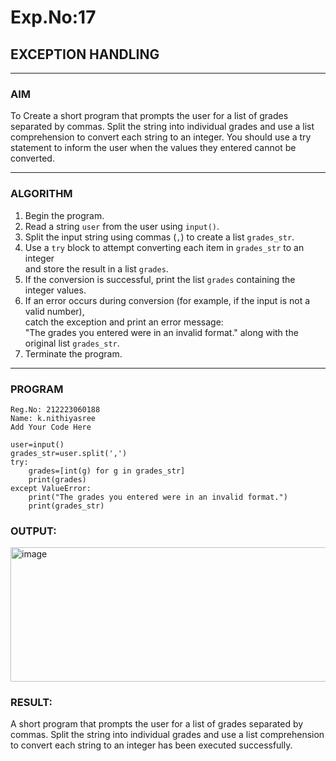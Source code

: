 # Exp.No:17  
## EXCEPTION HANDLING

---

### AIM  
To Create a short program that prompts the user for a list of grades separated by commas. Split the string into individual grades and use a list comprehension to convert each string to an integer. You should use a try statement to inform the user when the values they entered cannot be converted.

---

### ALGORITHM
1. Begin the program.  
2. Read a string `user` from the user using `input()`.  
3. Split the input string using commas (`,`) to create a list `grades_str`.  
4. Use a `try` block to attempt converting each item in `grades_str` to an integer  
   and store the result in a list `grades`.  
5. If the conversion is successful, print the list `grades` containing the integer values.  
6. If an error occurs during conversion (for example, if the input is not a valid number),  
   catch the exception and print an error message:  
   "The grades you entered were in an invalid format." along with the original list `grades_str`.  
7. Terminate the program.  


---

### PROGRAM

```
Reg.No: 212223060188
Name: k.nithiyasree
Add Your Code Here

user=input()
grades_str=user.split(',')
try:
    grades=[int(g) for g in grades_str]
    print(grades)
except ValueError:
    print("The grades you entered were in an invalid format.")
    print(grades_str)
```

### OUTPUT:
<img width="1157" height="215" alt="image" src="https://github.com/user-attachments/assets/e085ba54-2baf-436c-8f20-942fb5f9adcd" />


### RESULT:
A short program that prompts the user for a list of grades separated by commas. Split the string into individual grades and use a list comprehension to convert each string to an integer has been executed successfully.
